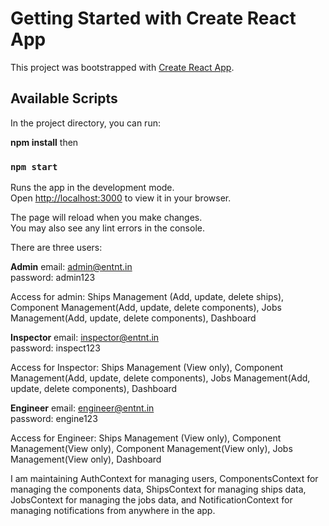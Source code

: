 # Getting Started with Create React App

This project was bootstrapped with [Create React App](https://github.com/facebook/create-react-app).

## Available Scripts

In the project directory, you can run:

**npm install** then

### `npm start`

Runs the app in the development mode.\
Open [http://localhost:3000](http://localhost:3000) to view it in your browser.

The page will reload when you make changes.\
You may also see any lint errors in the console.

There are three users:

**Admin**
email: admin@entnt.in \
password: admin123

Access for admin: Ships Management (Add, update, delete ships), Component Management(Add, update, delete components), Jobs Management(Add, update, delete components), Dashboard

**Inspector**
email: inspector@entnt.in \
password: inspect123

Access for Inspector: Ships Management (View only), Component Management(Add, update, delete components), Jobs Management(Add, update, delete components), Dashboard

**Engineer**
email: engineer@entnt.in \
password: engine123

Access for Engineer: Ships Management (View only), Component Management(View only), Component Management(View only), Jobs Management(View only), Dashboard

I am maintaining AuthContext for managing users, ComponentsContext for managing the components data, ShipsContext for managing ships data, JobsContext for managing the jobs data, and NotificationContext for managing notifications from anywhere in the app.

